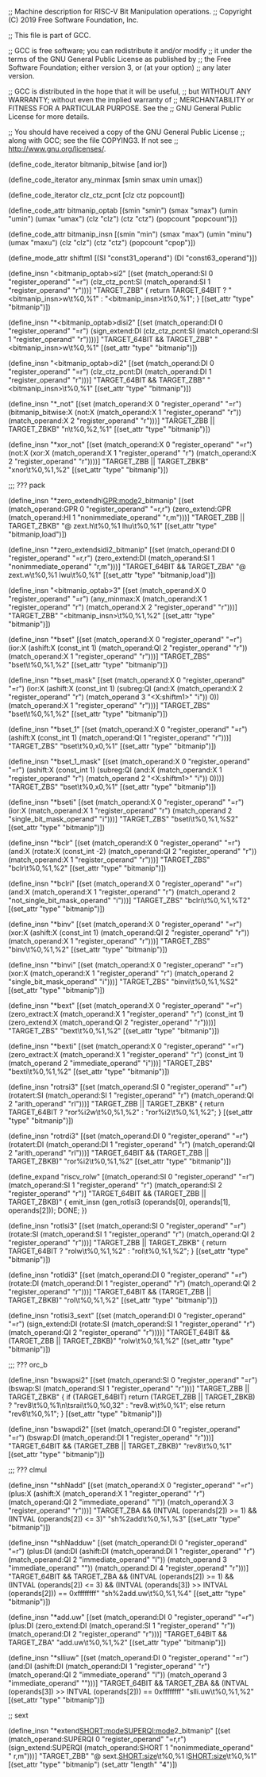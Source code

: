 ;; Machine description for RISC-V Bit Manipulation operations.
;; Copyright (C) 2019 Free Software Foundation, Inc.

;; This file is part of GCC.

;; GCC is free software; you can redistribute it and/or modify
;; it under the terms of the GNU General Public License as published by
;; the Free Software Foundation; either version 3, or (at your option)
;; any later version.

;; GCC is distributed in the hope that it will be useful,
;; but WITHOUT ANY WARRANTY; without even the implied warranty of
;; MERCHANTABILITY or FITNESS FOR A PARTICULAR PURPOSE.  See the
;; GNU General Public License for more details.

;; You should have received a copy of the GNU General Public License
;; along with GCC; see the file COPYING3.  If not see
;; <http://www.gnu.org/licenses/>.

(define_code_iterator bitmanip_bitwise [and ior])

(define_code_iterator any_minmax [smin smax umin umax])

(define_code_iterator clz_ctz_pcnt [clz ctz popcount])

(define_code_attr bitmanip_optab [(smin "smin")
				  (smax "smax")
				  (umin "umin")
				  (umax "umax")
				  (clz "clz")
				  (ctz "ctz")
				  (popcount "popcount")])

(define_code_attr bitmanip_insn [(smin "min")
				 (smax "max")
				 (umin "minu")
				 (umax "maxu")
				 (clz "clz")
				 (ctz "ctz")
				 (popcount "cpop")])

(define_mode_attr shiftm1 [(SI "const31_operand") (DI "const63_operand")])

(define_insn "<bitmanip_optab>si2"
  [(set (match_operand:SI 0 "register_operand" "=r")
	(clz_ctz_pcnt:SI (match_operand:SI 1 "register_operand" "r")))]
  "TARGET_ZBB"
  { return TARGET_64BIT ? "<bitmanip_insn>w\t%0,%1" : "<bitmanip_insn>\t%0,%1"; }
  [(set_attr "type" "bitmanip")])

(define_insn "*<bitmanip_optab>disi2"
  [(set (match_operand:DI 0 "register_operand" "=r")
	(sign_extend:DI
	  (clz_ctz_pcnt:SI (match_operand:SI 1 "register_operand" "r"))))]
  "TARGET_64BIT && TARGET_ZBB"
  "<bitmanip_insn>w\t%0,%1"
  [(set_attr "type" "bitmanip")])

(define_insn "<bitmanip_optab>di2"
  [(set (match_operand:DI 0 "register_operand" "=r")
	(clz_ctz_pcnt:DI (match_operand:DI 1 "register_operand" "r")))]
  "TARGET_64BIT && TARGET_ZBB"
  "<bitmanip_insn>\t%0,%1"
  [(set_attr "type" "bitmanip")])

(define_insn "*<optab>_not<mode>"
  [(set (match_operand:X 0 "register_operand" "=r")
	(bitmanip_bitwise:X (not:X (match_operand:X 1 "register_operand" "r"))
			    (match_operand:X 2 "register_operand" "r")))]
  "TARGET_ZBB || TARGET_ZBKB"
  "<insn>n\t%0,%2,%1"
  [(set_attr "type" "bitmanip")])

(define_insn "*xor_not<mode>"
  [(set (match_operand:X 0 "register_operand" "=r")
	(not:X (xor:X (match_operand:X 1 "register_operand" "r")
		      (match_operand:X 2 "register_operand" "r"))))]
  "TARGET_ZBB || TARGET_ZBKB"
  "xnor\t%0,%1,%2"
  [(set_attr "type" "bitmanip")])
 
;;; ??? pack

(define_insn "*zero_extendhi<GPR:mode>2_bitmanip"
  [(set (match_operand:GPR 0 "register_operand" "=r,r")
	(zero_extend:GPR (match_operand:HI 1 "nonimmediate_operand" "r,m")))]
  "TARGET_ZBB || TARGET_ZBKB"
  "@
   zext.h\t%0,%1
   lhu\t%0,%1"
  [(set_attr "type" "bitmanip,load")])

(define_insn "*zero_extendsidi2_bitmanip"
  [(set (match_operand:DI 0 "register_operand" "=r,r")
	(zero_extend:DI (match_operand:SI 1 "nonimmediate_operand" "r,m")))]
  "TARGET_64BIT && TARGET_ZBA"
  "@
   zext.w\t%0,%1
   lwu\t%0,%1"
  [(set_attr "type" "bitmanip,load")])

(define_insn "<bitmanip_optab><mode>3"
  [(set (match_operand:X 0 "register_operand" "=r")
	(any_minmax:X (match_operand:X 1 "register_operand" "r")
		      (match_operand:X 2 "register_operand" "r")))]
  "TARGET_ZBB"
  "<bitmanip_insn>\t%0,%1,%2"
  [(set_attr "type" "bitmanip")])

(define_insn "*bset<mode>"
  [(set (match_operand:X 0 "register_operand" "=r")
	(ior:X (ashift:X (const_int 1)
			 (match_operand:QI 2 "register_operand" "r"))
	       (match_operand:X 1 "register_operand" "r")))]
  "TARGET_ZBS"
  "bset\t%0,%1,%2"
  [(set_attr "type" "bitmanip")])

(define_insn "*bset<mode>_mask"
  [(set (match_operand:X 0 "register_operand" "=r")
	(ior:X (ashift:X (const_int 1)
			 (subreg:QI
			  (and:X (match_operand:X 2 "register_operand" "r")
				 (match_operand 3 "<X:shiftm1>" "i")) 0))
	       (match_operand:X 1 "register_operand" "r")))]
  "TARGET_ZBS"
  "bset\t%0,%1,%2"
  [(set_attr "type" "bitmanip")])

(define_insn "*bset<mode>_1"
  [(set (match_operand:X 0 "register_operand" "=r")
	(ashift:X (const_int 1)
		  (match_operand:QI 1 "register_operand" "r")))]
  "TARGET_ZBS"
  "bset\t%0,x0,%1"
  [(set_attr "type" "bitmanip")])

(define_insn "*bset<mode>_1_mask"
  [(set (match_operand:X 0 "register_operand" "=r")
	(ashift:X (const_int 1)
		  (subreg:QI
		   (and:X (match_operand:X 1 "register_operand" "r")
			  (match_operand 2 "<X:shiftm1>" "i")) 0)))]
  "TARGET_ZBS"
  "bset\t%0,x0,%1"
  [(set_attr "type" "bitmanip")])

(define_insn "*bseti<mode>"
  [(set (match_operand:X 0 "register_operand" "=r")
	(ior:X (match_operand:X 1 "register_operand" "r")
	       (match_operand 2 "single_bit_mask_operand" "i")))]
  "TARGET_ZBS"
  "bseti\t%0,%1,%S2"
  [(set_attr "type" "bitmanip")])

(define_insn "*bclr<mode>"
  [(set (match_operand:X 0 "register_operand" "=r")
	(and:X (rotate:X (const_int -2)
			 (match_operand:QI 2 "register_operand" "r"))
	       (match_operand:X 1 "register_operand" "r")))]
  "TARGET_ZBS"
  "bclr\t%0,%1,%2"
  [(set_attr "type" "bitmanip")])

(define_insn "*bclri<mode>"
  [(set (match_operand:X 0 "register_operand" "=r")
	(and:X (match_operand:X 1 "register_operand" "r")
	       (match_operand 2 "not_single_bit_mask_operand" "i")))]
  "TARGET_ZBS"
  "bclri\t%0,%1,%T2"
  [(set_attr "type" "bitmanip")])

(define_insn "*binv<mode>"
  [(set (match_operand:X 0 "register_operand" "=r")
	(xor:X (ashift:X (const_int 1)
			 (match_operand:QI 2 "register_operand" "r"))
	       (match_operand:X 1 "register_operand" "r")))]
  "TARGET_ZBS"
  "binv\t%0,%1,%2"
  [(set_attr "type" "bitmanip")])

(define_insn "*binvi<mode>"
  [(set (match_operand:X 0 "register_operand" "=r")
	(xor:X (match_operand:X 1 "register_operand" "r")
	       (match_operand 2 "single_bit_mask_operand" "i")))]
  "TARGET_ZBS"
  "binvi\t%0,%1,%S2"
  [(set_attr "type" "bitmanip")])

(define_insn "*bext<mode>"
  [(set (match_operand:X 0 "register_operand" "=r")
	(zero_extract:X (match_operand:X 1 "register_operand" "r")
			(const_int 1)
			(zero_extend:X
			 (match_operand:QI 2 "register_operand" "r"))))]
  "TARGET_ZBS"
  "bext\t%0,%1,%2"
  [(set_attr "type" "bitmanip")])

(define_insn "*bexti"
  [(set (match_operand:X 0 "register_operand" "=r")
	(zero_extract:X (match_operand:X 1 "register_operand" "r")
			(const_int 1)
			(match_operand 2 "immediate_operand" "i")))]
  "TARGET_ZBS"
  "bexti\t%0,%1,%2"
  [(set_attr "type" "bitmanip")])

(define_insn "rotrsi3"
  [(set (match_operand:SI 0 "register_operand" "=r")
	(rotatert:SI (match_operand:SI 1 "register_operand" "r")
		     (match_operand:QI 2 "arith_operand" "rI")))]
  "TARGET_ZBB || TARGET_ZBKB"
  { return TARGET_64BIT ? "ror%i2w\t%0,%1,%2" : "ror%i2\t%0,%1,%2"; }
  [(set_attr "type" "bitmanip")])

(define_insn "rotrdi3"
  [(set (match_operand:DI 0 "register_operand" "=r")
	(rotatert:DI (match_operand:DI 1 "register_operand" "r")
		     (match_operand:QI 2 "arith_operand" "rI")))]
  "TARGET_64BIT && (TARGET_ZBB || TARGET_ZBKB)"
  "ror%i2\t%0,%1,%2"
  [(set_attr "type" "bitmanip")])

(define_expand "riscv_rolw"
  [(match_operand:SI 0 "register_operand" "=r")
   (match_operand:SI 1 "register_operand" "r")
   (match_operand:SI 2 "register_operand" "r")]
  "TARGET_64BIT && (TARGET_ZBB || TARGET_ZBKB)"
{
  emit_insn (gen_rotlsi3 (operands[0], operands[1], operands[2]));
  DONE;
})

(define_insn "rotlsi3"
  [(set (match_operand:SI 0 "register_operand" "=r")
	(rotate:SI (match_operand:SI 1 "register_operand" "r")
		   (match_operand:QI 2 "register_operand" "r")))]
  "TARGET_ZBB || TARGET_ZBKB"
  { return TARGET_64BIT ? "rolw\t%0,%1,%2" : "rol\t%0,%1,%2"; }
  [(set_attr "type" "bitmanip")])

(define_insn "rotldi3"
  [(set (match_operand:DI 0 "register_operand" "=r")
	(rotate:DI (match_operand:DI 1 "register_operand" "r")
		   (match_operand:QI 2 "register_operand" "r")))]
  "TARGET_64BIT && (TARGET_ZBB || TARGET_ZBKB)"
  "rol\t%0,%1,%2"
  [(set_attr "type" "bitmanip")])

(define_insn "rotlsi3_sext"
  [(set (match_operand:DI 0 "register_operand" "=r")
	(sign_extend:DI (rotate:SI (match_operand:SI 1 "register_operand" "r")
				   (match_operand:QI 2 "register_operand" "r"))))]
  "TARGET_64BIT && (TARGET_ZBB || TARGET_ZBKB)"
  "rolw\t%0,%1,%2"
  [(set_attr "type" "bitmanip")])

;;; ??? orc_b

(define_insn "bswapsi2"
  [(set (match_operand:SI 0 "register_operand" "=r")
        (bswap:SI (match_operand:SI 1 "register_operand" "r")))]
  "TARGET_ZBB || TARGET_ZBKB"
{
  if (TARGET_64BIT)
    return (TARGET_ZBB || TARGET_ZBKB) ? "rev8\t%0,%1\n\tsrai\t%0,%0,32" : "rev8.w\t%0,%1";
  else
    return "rev8\t%0,%1";
}
  [(set_attr "type" "bitmanip")])

(define_insn "bswapdi2"
  [(set (match_operand:DI 0 "register_operand" "=r")
	(bswap:DI (match_operand:DI 1 "register_operand" "r")))]
  "TARGET_64BIT && (TARGET_ZBB || TARGET_ZBKB)"
  "rev8\t%0,%1"
  [(set_attr "type" "bitmanip")])

;;; ??? clmul

(define_insn "*shNadd"
  [(set (match_operand:X 0 "register_operand" "=r")
	(plus:X (ashift:X (match_operand:X 1 "register_operand" "r")
			  (match_operand:QI 2 "immediate_operand" "I"))
		(match_operand:X 3 "register_operand" "r")))]
  "TARGET_ZBA
   && (INTVAL (operands[2]) >= 1) && (INTVAL (operands[2]) <= 3)"
  "sh%2add\t%0,%1,%3"
  [(set_attr "type" "bitmanip")])

(define_insn "*shNadduw"
  [(set (match_operand:DI 0 "register_operand" "=r")
	(plus:DI
	 (and:DI (ashift:DI (match_operand:DI 1 "register_operand" "r")
			    (match_operand:QI 2 "immediate_operand" "I"))
		 (match_operand 3 "immediate_operand" ""))
	 (match_operand:DI 4 "register_operand" "r")))]
  "TARGET_64BIT && TARGET_ZBA
   && (INTVAL (operands[2]) >= 1) && (INTVAL (operands[2]) <= 3)
   && (INTVAL (operands[3]) >> INTVAL (operands[2])) == 0xffffffff"
  "sh%2add.uw\t%0,%1,%4"
  [(set_attr "type" "bitmanip")])

(define_insn "*add.uw"
  [(set (match_operand:DI 0 "register_operand" "=r")
	(plus:DI (zero_extend:DI
		  (match_operand:SI 1 "register_operand" "r"))
		 (match_operand:DI 2 "register_operand" "r")))]
  "TARGET_64BIT && TARGET_ZBA"
  "add.uw\t%0,%1,%2"
  [(set_attr "type" "bitmanip")])

(define_insn "*slliuw"
  [(set (match_operand:DI 0 "register_operand" "=r")
	(and:DI (ashift:DI (match_operand:DI 1 "register_operand" "r")
			   (match_operand:QI 2 "immediate_operand" "I"))
		(match_operand 3 "immediate_operand" "")))]
  "TARGET_64BIT && TARGET_ZBA
   && (INTVAL (operands[3]) >> INTVAL (operands[2])) == 0xffffffff"
  "slli.uw\t%0,%1,%2"
  [(set_attr "type" "bitmanip")])

;; sext

(define_insn "*extend<SHORT:mode><SUPERQI:mode>2_bitmanip"
  [(set (match_operand:SUPERQI 0 "register_operand" "=r,r")
	(sign_extend:SUPERQI
	    (match_operand:SHORT 1 "nonimmediate_operand" " r,m")))]
  "TARGET_ZBB"
  "@
   sext.<SHORT:size>\t%0,%1
   l<SHORT:size>\t%0,%1"
  [(set_attr "type" "bitmanip")
   (set_attr "length" "4")])
